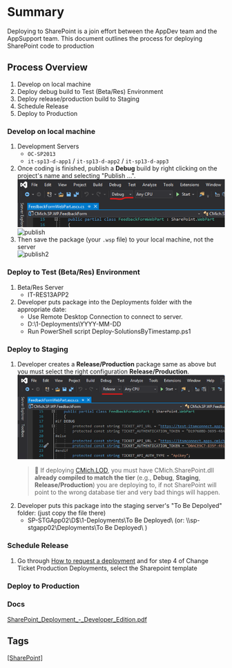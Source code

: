 # Summary
Deploying to SharePoint is a join effort between the AppDev team and the AppSupport team.  This document outlines the process for deploying SharePoint code to production

## Process Overview
1.  Develop on local machine
1.  Deploy debug build to Test (Beta/Res) Environment
1.  Deploy release/production build to Staging
1.  Schedule Release
1.  Deploy to Production

### Develop on local machine
1.  Development Servers
    * `OC-SP2013` 
    * `it-sp13-d-app1` / `it-sp13-d-app2` / `it-sp13-d-app3`
1.  Once coding is finished, publish a **Debug** build by right clicking on the project's name and selecting "Publish ...".  
   ![Debug](uploads/4ccf4be07d3cb038672c37d44d5c0a29/Debug.png)
   ![publish](/uploads/27bbe0f2ac3df05d51f604cca49303d4/publish.png)
1.  Then save the package (your `.wsp` file) to your local machine, not the server  
   ![publish2](/uploads/6de03e59523adf72ed319bda3bdd3a7a/publish2.png)  


### Deploy to Test (Beta/Res) Environment
1.  Beta/Res Server
    * IT-RES13APP2
1.  Developer puts package into the Deployments folder with the appropriate date:
    * Use Remote Desktop Connection to connect to server.
    * D:\1-Deployments\YYYY-MM-DD
    * Run PowerShell script Deploy-SolutionsByTimestamp.ps1

### Deploy to Staging
1.  Developer creates a **Release/Production** package same as above but you must select the right configuration **Release/Production**.
   ![release](uploads/bd12efb42bd710a6628d56332f57d385/release.png)
    > 🛑 If deploying [CMich.LOD](https://code.cmich.edu/IT-AppDevelopment/SharePoint/Layouts/CMich.LOD), you must have CMich.SharePoint.dll **already compiled to match the tier** (e.g., **Debug**, **Staging**, **Release/Production**) you are deploying to, if not SharePoint will point to the wrong database tier and very bad things will happen.
1.  Developer puts this package into the staging server's "To Be Depolyed" folder: (just copy the file there)
    * SP-STGApp02\D$\1-Deployments\To Be Deployed\ (or: \\\\sp-stgapp02\Deployments\To Be Deployed\ )

### Schedule Release
1.  Go through [How to request a deployment](https://code.cmich.edu/IT-AppDevelopment/Documentation/wiki/-/wikis/how-to-request-a-change-calendar-deployment) and for step 4 of Change Ticket Production Deployments, select the Sharepoint template

### Deploy to Production

### Docs
[SharePoint_Deployment_-_Developer_Edition.pdf](/uploads/57de7f7d0fb7ef7d040291c7bbb0b8f9/SharePoint_Deployment_-_Developer_Edition.pdf)

## Tags
[[SharePoint]](https://code.cmich.edu/search?project_id=365&repository_ref=master&scope=wiki_blobs&search=SharePointTag)